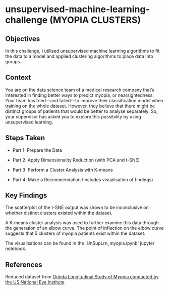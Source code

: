# unsupervised-machine-learning-challenge (MYOPIA CLUSTERS)

## Objectives
In this challenge, I utilised unsupervised machine learning algorithms to fit the data to a model and applied clustering algorithms to place data into groups.

## Context
You are on the data science team of a medical research company that’s interested in finding better ways to predict myopia, or nearsightedness. Your team has tried—and failed—to improve their classification model when training on the whole dataset. However, they believe that there might be distinct groups of patients that would be better to analyse separately. So, your supervisor has asked you to explore this possibility by using unsupervised learning.

## Steps Taken
* Part 1: Prepare the Data 

* Part 2: Apply Dimensionality Reduction (with PCA and t-SNE)

* Part 3: Perform a Cluster Analysis with K-means

* Part 4: Make a Recommendation (Includes visualisation of findings)

## Key Findings
The scatterplot of the t-SNE output was shown to be inconclusive on whether distinct clusters existed within the dataset.

A K-means cluster analysis was used to further examine this data through the generation of an elbow curve. The point of inflection on the elbow curve suggests that 5 clusters of myopia patients exist within the dataset.

The visualisations can be found in the 'UnSupLrn_myopia.ipynb' jupyter notebook.

## References

Reduced dataset from [Orinda Longitudinal Study of Myopia conducted by the US National Eye Institute](https://clinicaltrials.gov/ct2/show/NCT00000169)
